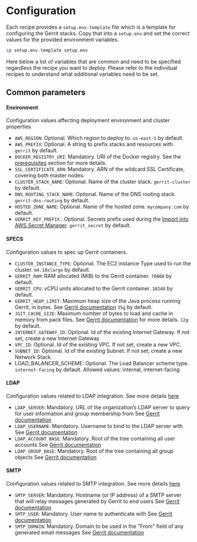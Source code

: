 # Configuration

Each recipe provides a `setup.env.template` file which is a template for configuring the Gerrit stacks.
Copy that into a `setup.env` and set the correct values for the  provided environment variables.

```bash
cp setup.env.template setup.env
```
Here below a list of variables that are common and need to be specified regardless the recipe you want to
deploy. Please refer to the individual recipes to understand what additional variables need to be set.

## Common parameters

#### Environment

Configuration values affecting deployment environment and cluster properties

* `AWS_REGION`: Optional. Which region to deploy to. `us-east-1` by default.
* `AWS_PREFIX`: Optional. A string to prefix stacks and resources with. `gerrit` by default.
* `DOCKER_REGISTRY_URI`: Mandatory. URI of the Docker registry. See the
  [prerequisites](Prerequisites.md) section for more details.
* `SSL_CERTIFICATE_ARN`: Mandatory. ARN of the wildcard SSL Certificate, covering both master nodes.
* `CLUSTER_STACK_NAME`: Optional. Name of the cluster stack. `gerrit-cluster` by default.
* `DNS_ROUTING_STACK_NAME`: Optional. Name of the DNS routing stack. `gerrit-dns-routing` by default.
* `HOSTED_ZONE_NAME`: Optional. Name of the hosted zone. `mycompany.com` by default.
* `GERRIT_KEY_PREFIX` : Optional. Secrets prefix used during the [Import into AWS Secret Manager](#import-into-aws-secret-manager).
  `gerrit_secret` by default.

#### SPECS

Configuration values to spec up Gerrit containers.

* `CLUSTER_INSTANCE_TYPE`: Optional. The EC2 instance Type used to run the cluster. `m4.10xlarge` by default.
* `GERRIT_RAM`: RAM allocated (MiB) to the Gerrit container. `70000` by default.
* `GERRIT_CPU`: vCPU units allocated to the Gerrit container. `10240` by default.
* `GERRIT_HEAP_LIMIT`: Maximum heap size of the Java process running Gerrit, in bytes.
  See [Gerrit documentation](https://gerrit-review.googlesource.com/Documentation/config-gerrit.html#container.heapLimit)
  `35g` by default.
* `JGIT_CACHE_SIZE`: Maximum number of bytes to load and cache in memory from pack files.
  See [Gerrit documentation](https://gerrit-review.googlesource.com/Documentation/config-gerrit.html#core.packedGitLimit)
  for more details. `12g` by default.
* `INTERNET_GATEWAY_ID`: Optional. Id of the existing Internet Gateway.
  If not set, create a new Internet Gateway
* `VPC_ID`: Optional. Id of the existing VPC.
  If not set, create a new VPC.
* `SUBNET_ID`: Optional. Id of the existing Subnet.
  If not set, create a new Network Stack.
* LOAD_BALANCER_SCHEME: Optional. The Load Balancer scheme type. `internet-facing` by default.
  Allowed values: internal, internet-facing

#### LDAP

Configuration values related to LDAP integration.
See more details [here](https://gerrit-review.googlesource.com/Documentation/config-gerrit.html#ldap)

* `LDAP_SERVER`: Mandatory. URL of the organization’s LDAP server to query for user information and group membership from
  See [Gerrit documentation](https://gerrit-review.googlesource.com/Documentation/config-gerrit.html#ldap.server)
* `LDAP_USERNAME`: Mandatory. Username to bind to the LDAP server with
  See [Gerrit documentation](https://gerrit-review.googlesource.com/Documentation/config-gerrit.html#ldap.username)
* `LDAP_ACCOUNT_BASE`: Mandatory. Root of the tree containing all user accounts
  See [Gerrit documentation](https://gerrit-review.googlesource.com/Documentation/config-gerrit.html#ldap.accountBase)
* `LDAP_GROUP_BASE`: Mandatory. Root of the tree containing all group objects
  See [Gerrit documentation](https://gerrit-review.googlesource.com/Documentation/config-gerrit.html#ldap.groupBase)

#### SMTP

Configuration values related to SMTP integration.
See more details [here](https://gerrit-review.googlesource.com/Documentation/config-gerrit.html#sendemail)

* `SMTP_SERVER`: Mandatory. Hostname (or IP address) of a SMTP server that will relay messages generated by Gerrit to end users
  See [Gerrit documentation](https://gerrit-review.googlesource.com/Documentation/config-gerrit.html#sendemail.smtpServer)
* `SMTP_USER`: Mandatory. User name to authenticate with
  See [Gerrit documentation](https://gerrit-review.googlesource.com/Documentation/config-gerrit.html#sendemail.smtpUser)
* `SMTP_DOMAIN`: Mandatory. Domain to be used in the "From" field of any generated email messages
  See [Gerrit documentation](https://gerrit-review.googlesource.com/Documentation/config-gerrit.html#sendemail.from)
